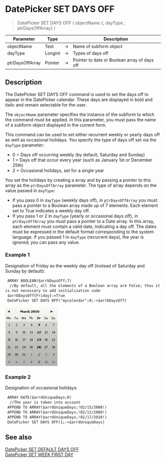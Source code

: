 # DatePicker SET DAYS OFF

> DatePicker SET DAYS OFF ( objectName {; dayType ; ptrDaysOffArray} )

| Parameter | Type |     | Description |
| --- | --- | --- | --- |
| objectName | Text | → | Name of subform object |
| dayType | Longint | → | Types of days off |
| ptrDaysOffArray | Pointer | → | Pointer to date or Boolean array of days off |

## Description

The DatePicker SET DAYS OFF command is used to set the days off to appear in the DatePicker calendar. These days are displayed in bold and italic and remain selectable for the user.

The `objectName` parameter specifies the instance of the subform to which the command must be applied. In this parameter, you must pass the name of a subform object displayed in the current form.

This command can be used to set either recurrent weekly or yearly days off as well as occasional holidays. You specify the type of days off set via the `dayType` parameter:

* 0 = Days off occurring weekly (by default, Saturday and Sunday)
* 1 = Days off that occur every year (such as January 1st or December 25th)
* 2 = Occasional holidays, set for a single year

You set the holidays by creating a array and by passing a pointer to this array as the `ptrDaysOffArray` parameter. The type of array depends on the value passed in `dayType`:

* If you pass 0 in `dayType` (weekly days off), in `ptrDaysOffArray` you must pass a pointer to a Boolean array made up of 7 elements. Each element set to True indicates a weekly day off.
* If you pass 1 or 2 in `dayType` (yearly or occasional days off), in `ptrDaysOffArray` you must pass a pointer to a Date array. In this array, each element must contain a valid date, indicating a day off. The dates must be expressed in the default format corresponding to the system language. If you passed 1 in `dayType` (recurrent days), the year is ignored; you can pass any value.

### Example 1  

Designation of Friday as the weekly day off (instead of Saturday and Sunday by default):

```4d
 ARRAY BOOLEAN($arrbDaysOff;7)  
  //By default, all the elements of a Boolean array are False; thus it is not necessary to add initialization code  
 $arrbDaysOff{Friday}:=True  
 DatePicker SET DAYS OFF("mycalendar";0;->$arrbDaysOff)
```

![](../images/pict308188.en.png)

### Example 2  

Designation of occasional holidays:

```4d
 ARRAY DATE($arrdUniqueDays;0)  
  //The year is taken into account  
 APPEND TO ARRAY($arrdUniqueDays;!02/15/2008!)  
 APPEND TO ARRAY($arrdUniqueDays;!02/12/2009!)  
 APPEND TO ARRAY($arrdUniqueDays;!02/17/2010!)  
 DatePicker SET DAYS OFF(1;->$arrdUniqueDays)
```

## See also

[DatePicker SET DEFAULT DAYS OFF](DatePicker%20SET%20DEFAULT%20DAYS%20OFF.ja.md)  
[DatePicker SET WEEK FIRST DAY](DatePicker%20SET%20WEEK%20FIRST%20DAY.ja.md)
